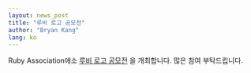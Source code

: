 ```yaml
---
layout: news_post
title: "루비 로고 공모전"
author: "Bryan Kang"
lang: ko
---
```


Ruby Association애소 [루비 로고 공모전][1] 을 개최합니다. 많은 참여 부탁드립니다.



[1]: http://www.ruby-lang.org/en/news/2007/09/01/ruby-logo-contest/ 
